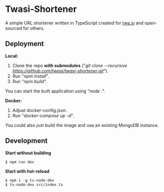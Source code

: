 # Twasi-Shortener
A simple URL shortener written in TypeScript created for [twa.si](https://twa.si) and open-sourced for others.

## Deployment
**Local:**
1. Clone the repo **with submodules** ("*git clone --recursive https://github.com/twasi/twasi-shortener.git*").
2. Run "*npm install*".
3. Run "*npm build*".

You can start the built application using "*node .*".

**Docker:**
1. Adjust docker-config.json.
2. Run "*docker-compose up -d*".

You could also just build the image and use an existing MongoDB instance.

## Development
**Start without building**
```console
$ npm run dev
```

**Start with hot-reload**
```console
$ npm i -g ts-node-dev
$ ts-node-dev src/index.ts
```
